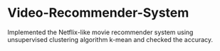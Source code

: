 # Video-Recommender-System
Implemented the Netflix-like movie recommender system using unsupervised clustering algorithm k-mean and checked the accuracy.
